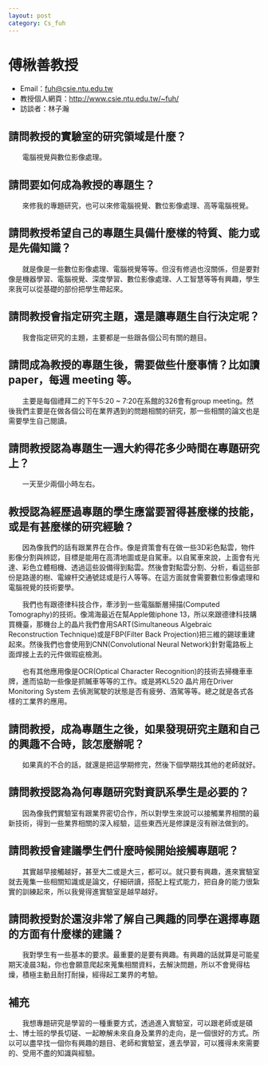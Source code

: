 ```yaml
---
layout: post
category: Cs_fuh
---
```


#  傅楸善教授
- Email：fuh@csie.ntu.edu.tw
- 教授個人網頁：<http://www.csie.ntu.edu.tw/~fuh/>
- 訪談者：林子瀚

## 請問教授的實驗室的研究領域是什麼？

&emsp;&emsp;電腦視覺與數位影像處理。

## 請問要如何成為教授的專題生？

&emsp;&emsp;來修我的專題研究，也可以來修電腦視覺、數位影像處理、高等電腦視覺。

## 請問教授希望自己的專題生具備什麼樣的特質、能力或是先備知識？

&emsp;&emsp;就是像是一些數位影像處理、電腦視覺等等。但沒有修過也沒關係，但是要對像是機器學習、電腦視覺、深度學習、數位影像處理、人工智慧等等有興趣，學生來我可以從基礎的部份把學生帶起來。

## 請問教授會指定研究主題，還是讓專題生自行決定呢？

&emsp;&emsp;我會指定研究的主題，主要都是一些跟各個公司有關的題目。

## 請問成為教授的專題生後，需要做些什麼事情？比如讀 paper，每週 meeting 等。

&emsp;&emsp;主要是每個禮拜二的下午5:20 ~ 7:20在系館的326會有group meeting。然後我們主要是在做各個公司在業界遇到的問題相關的研究，那一些相關的論文也是需要學生自己閱讀。

## 請問教授認為專題生一週大約得花多少時間在專題研究上？

&emsp;&emsp;一天至少兩個小時左右。

## 教授認為經歷過專題的學生應當要習得甚麼樣的技能，或是有甚麼樣的研究經驗？

&emsp;&emsp;因為像我們的話有跟業界在合作。像是資策會有在做一些3D彩色點雲，物件影像分割與辨認，目標是能用在高清地圖或是自駕車。以自駕車來說，上面會有光達、彩色立體相機、透過這些設備得到點雲。然後會對點雲分割、分析，看這些部份是路邊的樹、電線杆交通號誌或是行人等等。在這方面就會需要數位影像處理和電腦視覺的技術要學。

&emsp;&emsp;我們也有跟德律科技合作，牽涉到一些電腦斷層掃描(Computed Tomography)的技術。像鴻海最近在幫Apple做iphone 13，所以來跟德律科技購買機臺，那機台上的晶片我們會用SART(Simultaneous Algebraic Reconstruction Technique)或是FBP(Filter Back Projection)把三維的錫球重建起來。然後我們也會使用到CNN(Convolutional Neural Network)針對電路板上面焊接上去的元件做瑕疵檢測。

&emsp;&emsp;也有其他應用像是OCR(Optical Character Recognition)的技術去掃機車車牌，進而協助一些像是抓贓車等等的工作。或是將KL520 晶片用在Driver Monitoring System 去偵測駕駛的狀態是否有疲勞、酒駕等等。總之就是各式各樣的工業界的應用。


## 請問教授，成為專題生之後，如果發現研究主題和自己的興趣不合時，該怎麼辦呢？

&emsp;&emsp;如果真的不合的話，就還是把這學期修完，然後下個學期找其他的老師就好。

## 請問教授認為為何專題研究對資訊系學生是必要的？

&emsp;&emsp;因為像我們實驗室有跟業界密切合作，所以對學生來說可以接觸業界相關的最新技術，得到一些業界相關的深入經驗，這些東西光是修課是沒有辦法做到的。

## 請問教授會建議學生們什麼時候開始接觸專題呢？

&emsp;&emsp;其實越早接觸越好，甚至大二或是大三，都可以。就只要有興趣，進來實驗室就去蒐集一些相關知識或是論文，仔細研讀，搭配上程式能力，把自身的能力很紮實的訓練起來，所以我覺得進實驗室是越早越好。

## 請問教授對於還沒非常了解自己興趣的同學在選擇專題的方面有什麼樣的建議？

&emsp;&emsp;我對學生有一些基本的要求。最重要的是要有興趣。有興趣的話就算是可能星期天凌晨3點，你也會願意爬起來蒐集相關資料，去解決問題，所以不會覺得枯燥，積極主動且耐打耐操，經得起工業界的考驗。

## 補充

&emsp;&emsp;我想專題研究是學習的一種重要方式，透過進入實驗室，可以跟老師或是碩士、博士班的學長切磋、一起瞭解未來自身及業界的走向，是一個很好的方式。所以可以盡早找一個你有興趣的題目、老師和實驗室，進去學習，可以獲得未來需要的、受用不盡的知識與經驗。
